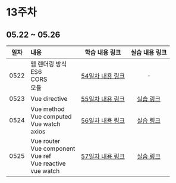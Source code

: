 # 13주차

## 05.22 ~ 05.26

|  일자  | 내용                                                                      |             학습 내용 링크             |        실습 내용 링크         |
|:----:|:------------------------------------------------------------------------|:--------------------------------:|:-----------------------:|
| 0522 | 웹 렌더링 방식<br/>ES6<br/>CORS<br/>모듈<br/>                                   | [54일차 내용 링크](./src/day54/course) |            -            |
| 0523 | Vue directive<br/>                                                      | [55일차 내용 링크](./src/day55/course) | [실습 링크](./src/day55/hw) |
| 0524 | Vue method<br/>Vue computed<br/>Vue watch<br/>axios<br/>                | [56일차 내용 링크](./src/day56/course) | [실습 링크](./src/day56/hw) |
| 0525 | Vue router<br/>Vue component<br/>Vue ref<br/>Vue reactive<br/>vue watch<br/> | [57일차 내용 링크](./src/day57/course) | [실습 링크](./src/day57/hw) |
